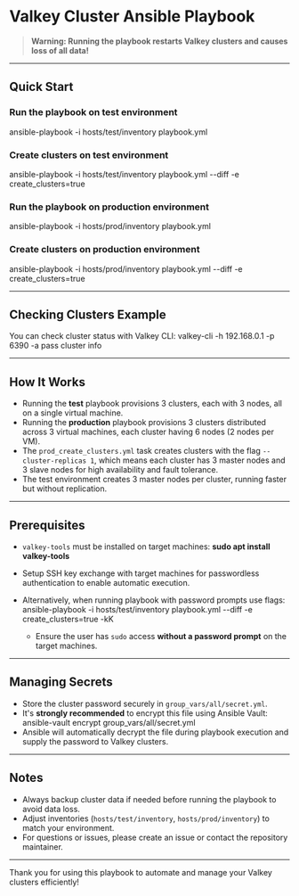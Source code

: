 # Valkey Cluster Ansible Playbook

> **Warning: Running the playbook restarts Valkey clusters and causes loss of all data!**

---

## Quick Start

### Run the playbook on test environment
ansible-playbook -i hosts/test/inventory playbook.yml

### Create clusters on test environment
ansible-playbook -i hosts/test/inventory playbook.yml --diff -e create_clusters=true

### Run the playbook on production environment
ansible-playbook -i hosts/prod/inventory playbook.yml

### Create clusters on production environment
ansible-playbook -i hosts/prod/inventory playbook.yml --diff -e create_clusters=true

---

## Checking Clusters Example

You can check cluster status with Valkey CLI:
valkey-cli -h 192.168.0.1 -p 6390 -a pass cluster info

---

## How It Works

- Running the **test** playbook provisions 3 clusters, each with 3 nodes, all on a single virtual machine.
- Running the **production** playbook provisions 3 clusters distributed across 3 virtual machines, each cluster having 6 nodes (2 nodes per VM).
- The `prod_create_clusters.yml` task creates clusters with the flag `--cluster-replicas 1`, which means each cluster has 3 master nodes and 3 slave nodes for high availability and fault tolerance.
- The test environment creates 3 master nodes per cluster, running faster but without replication.

---

## Prerequisites

- `valkey-tools` must be installed on target machines:
**sudo apt install valkey-tools**

- Setup SSH key exchange with target machines for passwordless authentication to enable automatic execution.
- Alternatively, when running playbook with password prompts use flags:
ansible-playbook -i hosts/test/inventory playbook.yml --diff -e create_clusters=true -kK
  - Ensure the user has `sudo` access **without a password prompt** on the target machines.

---

## Managing Secrets

- Store the cluster password securely in `group_vars/all/secret.yml`.
- It's **strongly recommended** to encrypt this file using Ansible Vault:
ansible-vault encrypt group_vars/all/secret.yml
- Ansible will automatically decrypt the file during playbook execution and supply the password to Valkey clusters.

---

## Notes

- Always backup cluster data if needed before running the playbook to avoid data loss.
- Adjust inventories (`hosts/test/inventory`, `hosts/prod/inventory`) to match your environment.
- For questions or issues, please create an issue or contact the repository maintainer.

---

Thank you for using this playbook to automate and manage your Valkey clusters efficiently!
